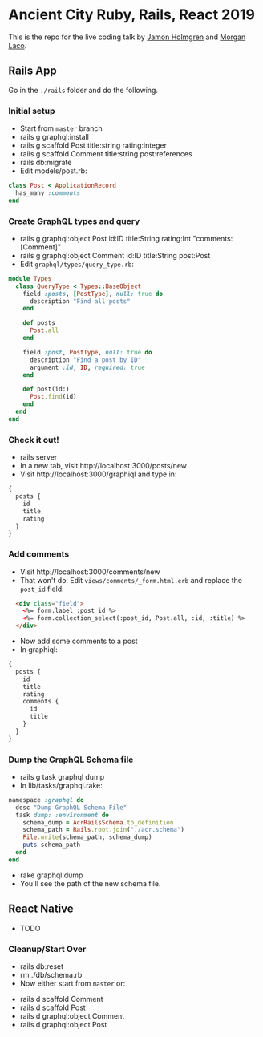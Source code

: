 # Ancient City Ruby, Rails, React 2019

This is the repo for the live coding talk by [Jamon Holmgren](https://twitter.com/jamonholmgren) and [Morgan Laco](https://twitter.com/morgancodes).

## Rails App

Go in the `./rails` folder and do the following.

### Initial setup

* Start from `master` branch
* rails g graphql:install
* rails g scaffold Post title:string rating:integer
* rails g scaffold Comment title:string post:references
* rails db:migrate
* Edit models/post.rb:

```ruby
class Post < ApplicationRecord
  has_many :comments
end
```

### Create GraphQL types and query

* rails g graphql:object Post id:ID title:String rating:Int "comments:[Comment]"
* rails g graphql:object Comment id:ID title:String post:Post
* Edit `graphql/types/query_type.rb`:

```ruby
module Types
  class QueryType < Types::BaseObject
    field :posts, [PostType], null: true do
      description "Find all posts"
    end

    def posts
      Post.all
    end

    field :post, PostType, null: true do
      description "Find a post by ID"
      argument :id, ID, required: true
    end

    def post(id:)
      Post.find(id)
    end
  end
end
```

### Check it out!

* rails server
* In a new tab, visit http://localhost:3000/posts/new
* Visit http://localhost:3000/graphiql and type in:

```graphql
{
  posts {
    id
    title
    rating
  }
}
```

### Add comments

* Visit http://localhost:3000/comments/new
* That won't do. Edit `views/comments/_form.html.erb` and replace the `post_id` field:

```html
  <div class="field">
    <%= form.label :post_id %>
    <%= form.collection_select(:post_id, Post.all, :id, :title) %>
  </div>
```

* Now add some comments to a post
* In graphiql:

```graphql
{
  posts {
    id
    title
    rating
    comments {
      id
      title
    }
  }
}
```

### Dump the GraphQL Schema file

* rails g task graphql dump
* In lib/tasks/graphql.rake:

```ruby
namespace :graphql do
  desc "Dump GraphQL Schema File"
  task dump: :environment do
    schema_dump = AcrRailsSchema.to_definition
    schema_path = Rails.root.join("./acr.schema")
    File.write(schema_path, schema_dump)
    puts schema_path
  end
end
```

* rake graphql:dump
* You'll see the path of the new schema file.

## React Native

* TODO

### Cleanup/Start Over

* rails db:reset
* rm ./db/schema.rb
* Now either start from `master` or:
 - rails d scaffold Comment
 - rails d scaffold Post
 - rails d graphql:object Comment
 - rails d graphql:object Post
